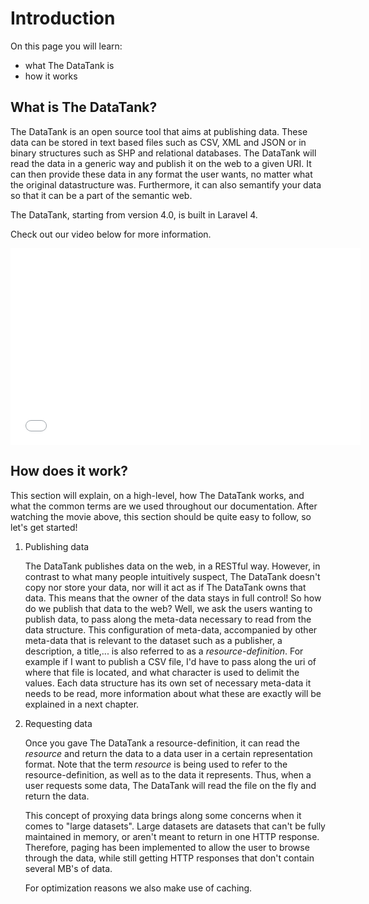 # Introduction

On this page you will learn:

* what The DataTank is
* how it works

## What is The DataTank?

The DataTank is an open source tool that aims at publishing data. These data can be stored in text based files such as CSV, XML and JSON or in binary structures such as SHP and relational databases. The DataTank will read the data in a generic way and publish it on the web to a given URI. It can then provide these data in any format the user wants, no matter what the original datastructure was. Furthermore, it can also semantify your data so that it can be a part of the semantic web.

The DataTank, starting from version 4.0, is built in Laravel 4.

Check out our video below for more information.

<iframe width="560" height="315" src="//www.youtube.com/embed/3QMpd0BW7bU" frameborder="0" allowfullscreen></iframe>

## How does it work?

This section will explain, on a high-level, how The DataTank works, and what the common terms are we used throughout our documentation.
After watching the movie above, this section should be quite easy to follow, so let's get started!

1. Publishing data

    The DataTank publishes data on the web, in a RESTful way. However, in contrast to what many people intuitively suspect, The DataTank doesn't copy nor store your data, nor will it act as if The DataTank owns that data. This means that the owner of the data stays in full control! So how do we publish that data to the web? Well, we ask the users wanting to publish data, to pass along the meta-data necessary to read from the data structure. This configuration of meta-data, accompanied by other meta-data that is relevant to the dataset such as a publisher, a description, a title,... is also referred to as a <em>resource-definition</em>. For example if I want to publish a CSV file, I'd have to pass along the uri of where that file is located, and what character is used to delimit the values. Each data structure has its own set of necessary meta-data it needs to be read, more information about what these are exactly will be explained in a next chapter.

2. Requesting data

    Once you gave The DataTank a resource-definition, it can read the<em> resource </em>and return the data to a data user in a certain representation format. Note that the term <em>resource</em> is being used to refer to the resource-definition, as well as to the data it represents. Thus, when a user requests some data, The DataTank will read the file on the fly and return the data.

    This concept of proxying data brings along some concerns when it comes to "large datasets". Large datasets are datasets that can't be fully maintained in memory, or aren't meant to return in one HTTP response. Therefore, paging has been implemented to allow the user to browse through the data, while still getting HTTP responses that don't contain several MB's of data.

    For optimization reasons we also make use of caching.